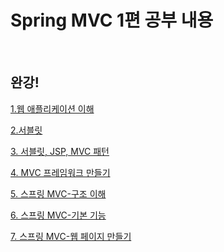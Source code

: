 # Spring MVC 1편 공부 내용

<br/>

## 완강!


[1.웹 애플리케이션 이해](./1.웹애플리케이션이해/summary.md)

[2.서블릿](./2.서블릿/servlet/docs/summary.md)

[3. 서블릿, JSP, MVC 패턴](./3.서블릿,JSP,MVC패턴/servlet/docs/summary.md)

[4. MVC 프레임워크 만들기](./4.MVC프레임워크만들기)

[5. 스프링 MVC-구조 이해](./5.스프링MVC-구조이해/servlet/docs/summary.md)

[6. 스프링 MVC-기본 기능](./6.스프링MVC-기본기능/springmvc/docs/summary.md)

[7. 스프링 MVC-웹 페이지 만들기](./7.스프링MVC-웹페이지만들기/item-service/docs/summary.md)

<br/>
<br/>